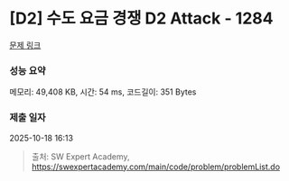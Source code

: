 # [D2] 수도 요금 경쟁 D2 Attack - 1284 

[문제 링크](https://swexpertacademy.com/main/code/problem/problemDetail.do?contestProbId=AV189xUaI8UCFAZN) 

### 성능 요약

메모리: 49,408 KB, 시간: 54 ms, 코드길이: 351 Bytes

### 제출 일자

2025-10-18 16:13



> 출처: SW Expert Academy, https://swexpertacademy.com/main/code/problem/problemList.do